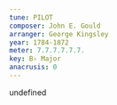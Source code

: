 ```yaml
---
tune: PILOT
composer: John E. Gould
arranger: George Kingsley
year: 1784-1872
meter: 7.7.7.7.7.7.
key: B♭ Major
anacrusis: 0
---
```

undefined